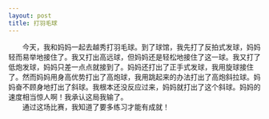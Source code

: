 ```yaml
---
layout: post
title: 打羽毛球
---
```



　　今天，我和妈妈一起去越秀打羽毛球。到了球馆，我先打了反拍式发球，妈妈轻而易举地接住了。我又打出高远球，但妈妈还是轻松地接住了这一球。我又打了低炮发球，妈妈只差一点点就接到了。妈妈还打出了正手式发球，我用旋球接住了。然而妈妈用身高优势打出了高炮球，我用跳起来的办法打出了高炮斜拉球。妈妈奋不顾身地打出了斜球。我根本还没反应过来，妈妈就打出了这个斜球。妈妈的速度相当惊人啊！我承认这局我输了。    
　　通过这场比赛，我知道了要多练习才能有成就！    
